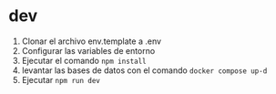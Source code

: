 # dev
1. Clonar el archivo env.template a .env
2. Configurar las variables de entorno
3. Ejecutar el comando  ```npm install```
4. levantar las bases de datos con el comando
```docker compose up-d ```
4. Ejecutar ```npm run dev```